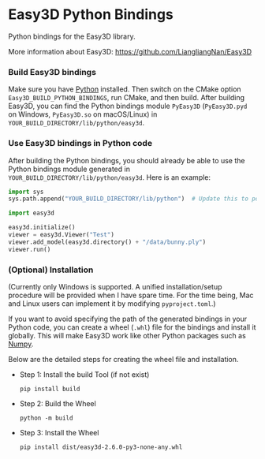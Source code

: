 # Easy3D Python Bindings

Python bindings for the Easy3D library.

More information about Easy3D:
https://github.com/LiangliangNan/Easy3D

### Build Easy3D bindings

Make sure you have [Python](https://www.python.org/downloads/) installed.
Then switch on the CMake option `Easy3D_BUILD_PYTHON_BINDINGS`, run CMake, and then build. After building Easy3D, you
can find the Python bindings module `PyEasy3D` (`PyEasy3D.pyd` on Windows, `PyEasy3D.so` on macOS/Linux) in
`YOUR_BUILD_DIRECTORY/lib/python/easy3d`.

### Use Easy3D bindings in Python code

After building the Python bindings, you should already be able to use the Python bindings module
generated in `YOUR_BUILD_DIRECTORY/lib/python/easy3d`. Here is an example:

``` python
import sys
sys.path.append("YOUR_BUILD_DIRECTORY/lib/python")  # Update this to point to your actual build path

import easy3d

easy3d.initialize()
viewer = easy3d.Viewer("Test")
viewer.add_model(easy3d.directory() + "/data/bunny.ply")
viewer.run()
```

### (Optional) Installation

(Currently only Windows is supported. 
A unified installation/setup procedure will be provided when I have spare time.
For the time being, Mac and Linux users can implement it by modifying `pyproject.toml`.)

If you want to avoid specifying the path of the generated bindings in your Python code, you can create a wheel (`.whl`) 
file for the bindings and install it globally. This will make Easy3D work like other Python packages such as [Numpy](https://numpy.org/).

Below are the detailed steps for creating the wheel file and installation.

- Step 1: Install the build Tool (if not exist)

  `pip install build`

- Step 2: Build the Wheel

  `python -m build`

- Step 3: Install the Wheel

  `pip install dist/easy3d-2.6.0-py3-none-any.whl`